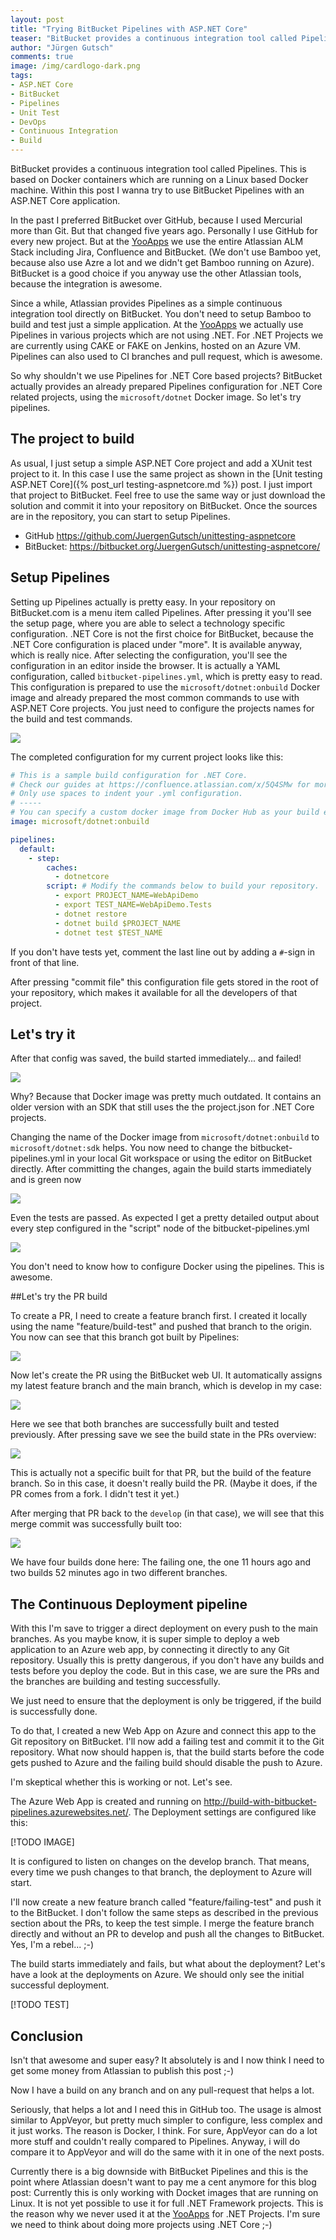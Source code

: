 ```yaml
---
layout: post
title: "Trying BitBucket Pipelines with ASP.NET Core"
teaser: "BitBucket provides a continuous integration tool called Pipelines. This is based on Docker containers which are running on a Linux based Docker machine. Within this post I wanna try to use BitBucket Pipelines with an ASP.NET Core application."
author: "Jürgen Gutsch"
comments: true
image: /img/cardlogo-dark.png
tags: 
- ASP.NET Core
- BitBucket
- Pipelines
- Unit Test
- DevOps
- Continuous Integration
- Build
---
```


BitBucket provides a continuous integration tool called Pipelines. This is based on Docker containers which are running on a Linux based Docker machine. Within this post I wanna try to use BitBucket Pipelines with an ASP.NET Core application.

In the past I preferred BitBucket over GitHub, because I used Mercurial more than Git. But that changed five years ago. Personally I use GitHub for every new project. But at the [YooApps](http://yooapps.com) we use the entire Atlassian ALM Stack including Jira, Confluence and BitBucket. (We don't use Bamboo yet, because also use Azre a lot and we didn't get Bamboo running on Azure). BitBucket is a good choice if you anyway use the other Atlassian tools, because the integration is awesome. 

Since a while, Atlassian provides Pipelines as a simple continuous integration tool directly on BitBucket. You don't need to setup Bamboo to build and test just a simple application. At the [YooApps](http://yooapps.com) we actually use Pipelines in various projects which are not using .NET. For .NET Projects we are currently using CAKE or FAKE on Jenkins, hosted on an Azure VM. Pipelines can also used to CI branches and pull request, which is awesome.

So why shouldn't we use Pipelines for .NET Core based projects? BitBucket actually provides an already prepared Pipelines configuration for .NET Core related projects, using the `microsoft/dotnet` Docker image. So let's try pipelines.

## The project to build

As usual, I just setup a simple ASP.NET Core project and add a XUnit test project to it. In this case I use the same project as shown in the [Unit testing ASP.NET Core]({% post_url testing-aspnetcore.md %}) post. I just import that project to BitBucket. Feel free to use the same way or just download the solution and commit it into your repository on BitBucket. Once the sources are in the repository, you can start to setup Pipelines.

* GitHub https://github.com/JuergenGutsch/unittesting-aspnetcore
* BitBucket: https://bitbucket.org/JuergenGutsch/unittesting-aspnetcore/

## Setup Pipelines

Setting up Pipelines actually is pretty easy. In your repository on BitBucket.com is a menu item called Pipelines. After pressing it you'll see the setup page, where you are able to select a technology specific configuration. .NET Core is not the first choice for BitBucket, because the .NET Core configuration is placed under "more". It is available anyway, which is really nice. After selecting the configuration, you'll see the configuration in an editor inside the browser. It is actually a YAML configuration, called `bitbucket-pipelines.yml`, which is pretty easy to read. This configuration is prepared to use the `microsoft/dotnet:onbuild` Docker image and already prepared the most common commands to use with ASP.NET Core projects. You just need to configure the projects names for the build and test commands. 

![](../img/bitbucket-pipeline/bitbucket-pipelines.PNG)

The completed configuration for my current project looks like this:

~~~ yaml
# This is a sample build configuration for .NET Core.
# Check our guides at https://confluence.atlassian.com/x/5Q4SMw for more examples.
# Only use spaces to indent your .yml configuration.
# -----
# You can specify a custom docker image from Docker Hub as your build environment.
image: microsoft/dotnet:onbuild

pipelines:
  default:
    - step:
        caches:
          - dotnetcore
        script: # Modify the commands below to build your repository.
          - export PROJECT_NAME=WebApiDemo
          - export TEST_NAME=WebApiDemo.Tests
          - dotnet restore
          - dotnet build $PROJECT_NAME
          - dotnet test $TEST_NAME
~~~

If you don't have tests yet, comment the last line out by adding a `#`-sign in front of that line.

After pressing "commit file" this configuration file gets stored in the root of your repository, which makes it available for all the developers of that project.

## Let's try it

After that config was saved, the build started immediately... and failed!

![](../img/bitbucket-pipeline/failing-build.PNG)

Why? Because that Docker image was pretty much outdated. It contains an older version with an SDK that still uses the the project.json for .NET Core projects.

Changing the name of the Docker image from `microsoft/dotnet:onbuild` to `microsoft/dotnet:sdk` helps. You now need to change the bitbucket-pipelines.yml in your local Git workspace or using the editor on BitBucket directly. After committing the changes, again the build starts immediately and is green now

![](../img/bitbucket-pipeline/successing-build.PNG)

Even the tests are passed. As expected I get a pretty detailed output about every step configured in the "script" node of the bitbucket-pipelines.yml

![](../img/bitbucket-pipeline/successing-build-tests.PNG)

You don't need to know how to configure Docker using the pipelines. This is awesome.

##Let's try the PR build

To create a PR, I need to create a feature branch first. I created it locally using the name "feature/build-test" and pushed that branch to the origin. You now can see that this branch got built by Pipelines:

![](../img/bitbucket-pipeline/build-state-on-commits-feature.PNG)

Now let's create the PR using the BitBucket web UI. It automatically assigns my latest feature branch and the main branch, which is develop in my case:

![](../img/bitbucket-pipeline/create-pr.PNG)

Here we see that both branches are successfully built and tested previously. After pressing save we see the build state in the PRs overview:

![](../img/bitbucket-pipeline/created-pr.PNG)

This is actually not a specific built for that PR, but the build of the feature branch. So in this case, it doesn't really build the PR. (Maybe it does, if the PR comes from a fork. I didn't test it yet.) 

After merging that PR back to the `develop` (in that case), we will see that this merge commit was successfully built too: 

![](../img/bitbucket-pipeline/merged-pr.PNG)

We have four builds done here: The failing one, the one 11 hours ago and two builds 52 minutes ago in two different branches.

## The Continuous Deployment pipeline

With this I'm save to trigger a direct deployment on every push to the main branches. As you maybe know, it is super simple to deploy a web application to an Azure web app, by connecting it directly to any Git repository. Usually this is pretty dangerous, if you don't have any builds and tests before you deploy the code. But in this case, we are sure the PRs and the branches are building and testing successfully.

We just need to ensure that the deployment is only be triggered, if the build is successfully done.

To do that, I created a new Web App on Azure and connect this app to the Git repository on BitBucket. I'll now add a failing test and commit it to the Git repository. What now should happen is, that the build starts before the code gets pushed to Azure and the failing build should disable the push to Azure.

I'm skeptical whether this is working or not. Let's see.

The Azure Web App is created and running on http://build-with-bitbucket-pipelines.azurewebsites.net/. The Deployment settings are configured like this:

[!TODO IMAGE]

It is configured to listen on changes on the develop branch. That means, every time we push changes to that branch, the deployment to Azure will start.

I'll now create a new feature branch called "feature/failing-test" and push it to the BitBucket. I don't follow the same steps as described in the previous section about the PRs, to keep the test simple. I merge the feature branch directly and without an PR to develop and push all the changes to BitBucket. Yes, I'm a rebel... ;-)

The build starts immediately and fails, but what about the deployment? Let's have a look at the deployments on Azure. We should only see the initial successful deployment.

[!TODO TEST]

## Conclusion

Isn't that awesome and super easy? It absolutely is and I now think I need to get some money from Atlassian to publish this post ;-)

Now I have a build on any branch and on any pull-request that helps a lot.

Seriously, that helps a lot and I need this in GitHub too. The usage is almost similar to AppVeyor, but pretty much simpler to configure, less complex and it just works. The reason is Docker, I think. For sure, AppVeyor can do a lot more stuff and couldn't really compared to Pipelines. Anyway, i will do compare it to AppVeyor and will do the same with it in one of the next posts.

Currently there is a big downside with BitBucket Pipelines and this is the point where Atlassian doesn't want to pay me a cent anymore for this blog post: Currently this is only working with Docket images that are running on Linux. It is not yet possible to use it for full .NET Framework projects. This is the reason why we never used it at the [YooApps](http://yooapps.com) for .NET Projects. I'm sure we need to think about doing more projects using .NET Core ;-)